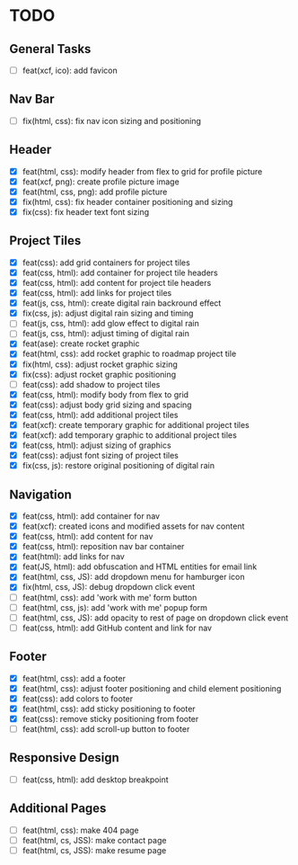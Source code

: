 # TODO

## General Tasks
  - [ ] feat(xcf, ico): add favicon

## Nav Bar
  - [ ] fix(html, css): fix nav icon sizing and positioning

## Header

  - [X] feat(html, css): modify header from flex to grid for profile picture
  - [X] feat(xcf, png): create profile picture image
  - [X] feat(html, css, png): add profile picture
  - [X] fix(html, css): fix header container positioning and sizing
  - [X] fix(css): fix header text font sizing

## Project Tiles

  - [x] feat(css): add grid containers for project tiles
  - [x] feat(css, html): add container for project tile headers
  - [x] feat(css, html): add content for project tile headers
  - [x] feat(css, html): add links for project tiles
  - [X] feat(js, css, html): create digital rain backround effect
  - [X] fix(css, js): adjust digital rain sizing and timing
  - [ ] feat(js, css, html): add glow effect to digital rain
  - [ ] feat(js, css, html): adjust timing of digital rain
  - [X] feat(ase): create rocket graphic
  - [X] feat(html, css): add rocket graphic to roadmap project tile
  - [X] fix(html, css): adjust rocket graphic sizing
  - [X] fix(css): adjust rocket graphic positioning
  - [ ] feat(css): add shadow to project tiles
  - [X] feat(css, html): modify body from flex to grid
  - [X] feat(css): adjust body grid sizing and spacing
  - [X] feat(css, html): add additional project tiles
  - [X] feat(xcf): create temporary graphic for additional project tiles
  - [X] feat(xcf): add temporary graphic to additional project tiles
  - [X] feat(css, html): adjust sizing of graphics
  - [X] feat(css): adjust font sizing of project tiles
  - [X] fix(css, js): restore original positioning of digital rain

## Navigation

- [x] feat(css, html): add container for nav
- [X] feat(xcf): created icons and modified assets for nav content
- [X] feat(css, html): add content for nav
- [X] feat(css, html): reposition nav bar container
- [X] feat(html): add links for nav
- [X] feat(JS, html): add obfuscation and HTML entities for email link
- [X] feat(html, css, JS): add dropdown menu for hamburger icon
- [X] fix(html, css, JS): debug dropdown click event
- [ ] feat(html, css): add 'work with me' form button
- [ ] feat(html, css, js): add 'work with me' popup form
- [ ] feat(html, css, JS): add opacity to rest of page on dropdown click event
- [ ] feat(css, html): add GitHub content and link for nav

## Footer
- [X] feat(html, css): add a footer
- [X] feat(html, css): adjust footer positioning and child element positioning
- [X] feat(css): add colors to footer
- [X] feat(html, css): add sticky positioning to footer
- [X] feat(css): remove sticky positioning from footer
- [ ] feat(html, css): add scroll-up button to footer

## Responsive Design

- [ ] feat(css, html): add desktop breakpoint

## Additional Pages

- [ ] feat(html, css): make 404 page
- [ ] feat(html, cs, JSS): make contact page
- [ ] feat(html, cs, JSS): make resume page